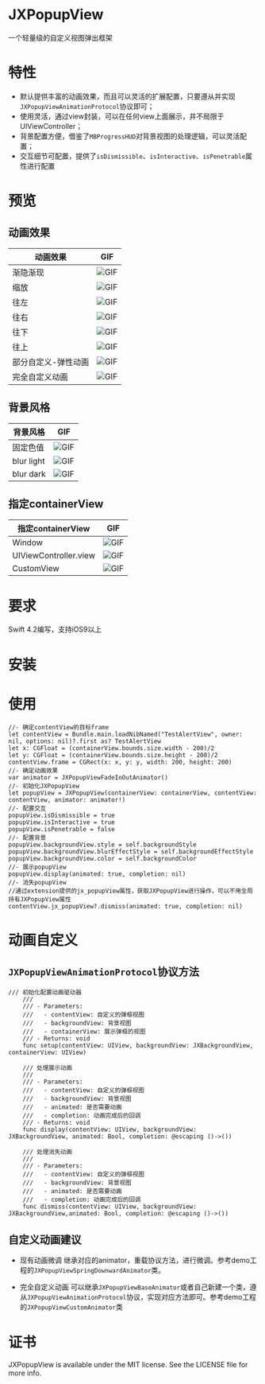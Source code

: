 # JXPopupView
一个轻量级的自定义视图弹出框架

# 特性

- 默认提供丰富的动画效果，而且可以灵活的扩展配置，只要遵从并实现`JXPopupViewAnimationProtocol`协议即可；
- 使用灵活，通过view封装，可以在任何view上面展示，并不局限于UIViewController；
- 背景配置方便，借鉴了`MBProgressHUD`对背景视图的处理逻辑，可以灵活配置；
- 交互细节可配置，提供了`isDismissible`、`isInteractive`、`isPenetrable`属性进行配置

# 预览

## 动画效果

动画效果 |  GIF
----------|--------------
| 渐隐渐现  | ![GIF](https://github.com/pujiaxin33/JXPopupView/blob/master/JXPopupView/GIF/FadeInOut.gif) |
| 缩放  | ![GIF](https://github.com/pujiaxin33/JXPopupView/blob/master/JXPopupView/GIF/ZoomInOut.gif) |
| 往左  | ![GIF](https://github.com/pujiaxin33/JXPopupView/blob/master/JXPopupView/GIF/Leftward.gif) |
| 往右  | ![GIF](https://github.com/pujiaxin33/JXPopupView/blob/master/JXPopupView/GIF/Rightward.gif) |
| 往下  | ![GIF](https://github.com/pujiaxin33/JXPopupView/blob/master/JXPopupView/GIF/Downward.gif) |
| 往上  | ![GIF](https://github.com/pujiaxin33/JXPopupView/blob/master/JXPopupView/GIF/Upward.gif) |
| 部分自定义-弹性动画  | ![GIF](https://github.com/pujiaxin33/JXPopupView/blob/master/JXPopupView/GIF/Spring.gif) |
| 完全自定义动画  | ![GIF](https://github.com/pujiaxin33/JXPopupView/blob/master/JXPopupView/GIF/CustomAnimation.gif) |

## 背景风格

背景风格 |  GIF
----------|--------------
| 固定色值  | ![GIF](https://github.com/pujiaxin33/JXPopupView/blob/master/JXPopupView/GIF/FadeInOut.gif) |
| blur light  | ![GIF](https://github.com/pujiaxin33/JXPopupView/blob/master/JXPopupView/GIF/Blurlight.gif) |
| blur dark  | ![GIF](https://github.com/pujiaxin33/JXPopupView/blob/master/JXPopupView/GIF/BlurDark.gif) |

## 指定containerView

指定containerView |  GIF
----------|--------------
| Window  | ![GIF](https://github.com/pujiaxin33/JXPopupView/blob/master/JXPopupView/GIF/ZoomInOut.gif) |
| UIViewController.view  | ![GIF](https://github.com/pujiaxin33/JXPopupView/blob/master/JXPopupView/GIF/VCView.gif) |
| CustomView  | ![GIF](https://github.com/pujiaxin33/JXPopupView/blob/master/JXPopupView/GIF/CustomView.gif) |

# 要求

Swift 4.2编写，支持iOS9以上

# 安装

# 使用

```
//- 确定contentView的目标frame
let contentView = Bundle.main.loadNibNamed("TestAlertView", owner: nil, options: nil)?.first as? TestAlertView
let x: CGFloat = (containerView.bounds.size.width - 200)/2
let y: CGFloat = (containerView.bounds.size.height - 200)/2
contentView.frame = CGRect(x: x, y: y, width: 200, height: 200)
//- 确定动画效果
var animator = JXPopupViewFadeInOutAnimator()
//- 初始化JXPopupView
let popupView = JXPopupView(containerView: containerView, contentView: contentView, animator: animator!)
//- 配置交互
popupView.isDismissible = true
popupView.isInteractive = true
popupView.isPenetrable = false
//- 配置背景
popupView.backgroundView.style = self.backgroundStyle
popupView.backgroundView.blurEffectStyle = self.backgroundEffectStyle
popupView.backgroundView.color = self.backgroundColor
//- 展示popupView
popupView.display(animated: true, completion: nil)
//- 消失popupView
//通过extension提供的jx_popupView属性，获取JXPopupView进行操作，可以不用全局持有JXPopupView属性
contentView.jx_popupView?.dismiss(animated: true, completion: nil)
```

# 动画自定义

## `JXPopupViewAnimationProtocol`协议方法

```
/// 初始化配置动画驱动器
    ///
    /// - Parameters:
    ///   - contentView: 自定义的弹框视图
    ///   - backgroundView: 背景视图
    ///   - containerView: 展示弹框的视图
    /// - Returns: void
    func setup(contentView: UIView, backgroundView: JXBackgroundView, containerView: UIView)

    /// 处理展示动画
    ///
    /// - Parameters:
    ///   - contentView: 自定义的弹框视图
    ///   - backgroundView: 背景视图
    ///   - animated: 是否需要动画
    ///   - completion: 动画完成后的回调
    /// - Returns: void
    func display(contentView: UIView, backgroundView: JXBackgroundView, animated: Bool, completion: @escaping ()->())

    /// 处理消失动画
    ///
    /// - Parameters:
    ///   - contentView: 自定义的弹框视图
    ///   - backgroundView: 背景视图
    ///   - animated: 是否需要动画
    ///   - completion: 动画完成后的回调
    func dismiss(contentView: UIView, backgroundView: JXBackgroundView,animated: Bool, completion: @escaping ()->())
```

## 自定义动画建议

- 现有动画微调
继承对应的animator，重载协议方法，进行微调。参考demo工程的`JXPopupViewSpringDownwardAnimator`类。

- 完全自定义动画
可以继承`JXPopupViewBaseAnimator`或者自己新建一个类，遵从`JXPopupViewAnimationProtocol`协议，实现对应方法即可。参考demo工程的`JXPopupViewCustomAnimator`类

# 证书

JXPopupView is available under the MIT license. See the LICENSE file for more info.
